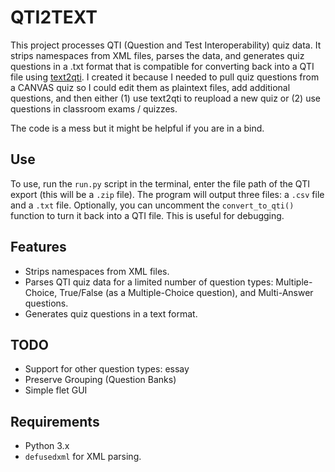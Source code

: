 # QTI2TEXT

This project processes QTI (Question and Test Interoperability) quiz data. It strips namespaces from XML files, parses the data, and generates quiz questions in a .txt format that is compatible for converting back into a QTI file using [text2qti](https://github.com/gpoore/text2qti). I created it because I needed to pull quiz questions from a CANVAS quiz so I could edit them as plaintext files, add additional questions, and then either (1) use text2qti to reupload a new quiz or (2) use questions in classroom exams / quizzes. 

The code is a mess but it might be helpful if you are in a bind.

## Use

To use, run the `run.py` script in the terminal, enter the file path of the QTI export (this will be a `.zip` file). The program will output three files: a `.csv` file and a `.txt` file. Optionally, you can uncomment the `convert_to_qti()` function to turn it back into a QTI file. This is useful for debugging.

## Features

- Strips namespaces from XML files.
- Parses QTI quiz data for a limited number of question types: Multiple-Choice, True/False (as a Multiple-Choice question), and Multi-Answer questions.
- Generates quiz questions in a text format.

## TODO

- Support for other question types: essay
- Preserve Grouping (Question Banks)
- Simple flet GUI

## Requirements

- Python 3.x
- `defusedxml` for XML parsing.
